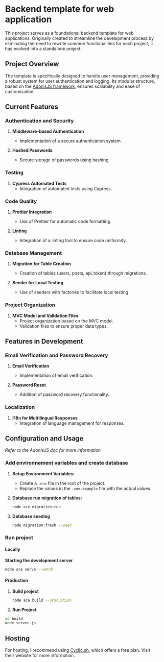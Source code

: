 # Backend template for web application

This project serves as a foundational backend template for web applications. Originally created to streamline the development process by eliminating the need to rewrite common functionalities for each project, it has evolved into a standalone project.

## Project Overview

The template is specifically designed to handle user management, providing a robust system for user authentication and logging. Its modular structure, based on the [AdonisJS framework](https://adonisjs.com/), ensures scalability and ease of customization.

## Current Features

### Authentication and Security
1. **Middleware-based Authentication**
   - Implementation of a secure authentication system.

2. **Hashed Passwords**
   - Secure storage of passwords using hashing.

### Testing
1. **Cypress Automated Tests**
   - Integration of automated tests using Cypress.

### Code Quality
1. **Prettier Integration**
   - Use of Prettier for automatic code formatting.

2. **Linting**
   - Integration of a linting tool to ensure code uniformity.

### Database Management
1. **Migration for Table Creation**
   - Creation of tables (users, posts, api_token) through migrations.

2. **Seeder for Local Testing**
   - Use of seeders with factories to facilitate local testing.

### Project Organization
1. **MVC Model and Validation Files**
   - Project organization based on the MVC model.
   - Validation files to ensure proper data types.

## Features in Development

### Email Verification and Password Recovery
1. **Email Verification**
   - Implementation of email verification.

2. **Password Reset**
   - Addition of password recovery functionality.

### Localization
1. **I18n for Multilingual Responses**
   - Integration of language management for responses.

## Configuration and Usage

*Refer to the AdonisJS doc for more information*

### Add environnement variables and create database


1. **Setup Environment Variables:**
   - Create a `.env` file in the root of the project.
   - Replace the values in the `.env.example` file with the actual values.

2. **Database run migration of tables:**
   ```bash
   node ace migration:run
   ```
   
3. **Database seeding**
    ```bash
    node migration:fresh --seed
    ```

### Run project

#### Locally

**Starting the development server**
```bash
node ace serve --watch
```

#### Production 

1. **Build project**
   ```bash
   node ace build --production
   ```
2. **Run Project**
  ```bash
cd build
node server.js
```

## Hosting 

For hosting, I recommend using [Cyclic.sh](https://cyclic.sh/), which offers a free plan. Visit their website for more information.
